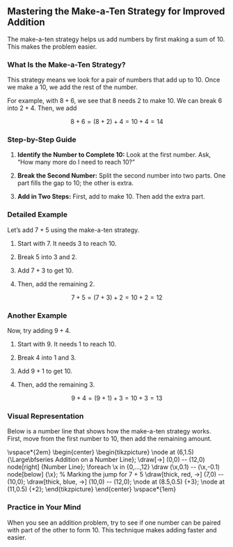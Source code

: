 ## Mastering the Make-a-Ten Strategy for Improved Addition

The make-a-ten strategy helps us add numbers by first making a sum of 10. This makes the problem easier.

### What Is the Make-a-Ten Strategy?

This strategy means we look for a pair of numbers that add up to 10. Once we make a 10, we add the rest of the number.

For example, with $8 + 6$, we see that $8$ needs $2$ to make $10$. We can break $6$ into $2 + 4$. Then, we add

$$
8 + 6 = (8 + 2) + 4 = 10 + 4 = 14
$$

### Step-by-Step Guide

1. **Identify the Number to Complete 10:**
   Look at the first number. Ask, “How many more do I need to reach 10?”

2. **Break the Second Number:**
   Split the second number into two parts. One part fills the gap to 10; the other is extra.

3. **Add in Two Steps:**
   First, add to make 10. Then add the extra part.

### Detailed Example

Let’s add $7 + 5$ using the make-a-ten strategy.

1. Start with $7$. It needs $3$ to reach $10$.

2. Break $5$ into $3$ and $2$.

3. Add $7 + 3$ to get $10$.

4. Then, add the remaining $2$.

$$
7 + 5 = (7 + 3) + 2 = 10 + 2 = 12
$$

### Another Example

Now, try adding $9 + 4$.

1. Start with $9$. It needs $1$ to reach $10$.

2. Break $4$ into $1$ and $3$.

3. Add $9 + 1$ to get $10$.

4. Then, add the remaining $3$.

$$
9 + 4 = (9 + 1) + 3 = 10 + 3 = 13
$$

### Visual Representation

Below is a number line that shows how the make-a-ten strategy works. First, move from the first number to 10, then add the remaining amount.

\vspace*{2em}
\begin{center}
\begin{tikzpicture}
\node at (6,1.5) {\Large\bfseries Addition on a Number Line};
\draw[->] (0,0) -- (12,0) node[right] {Number Line};
\foreach \x in {0,...,12}
    \draw (\x,0.1) -- (\x,-0.1) node[below] {\x};
% Marking the jump for 7 + 5
\draw[thick, red, ->] (7,0) -- (10,0);
\draw[thick, blue, ->] (10,0) -- (12,0);
\node at (8.5,0.5) {+3};
\node at (11,0.5) {+2};
\end{tikzpicture}
\end{center}
\vspace*{1em}

### Practice in Your Mind

When you see an addition problem, try to see if one number can be paired with part of the other to form 10. This technique makes adding faster and easier.